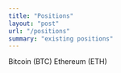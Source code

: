 ```yaml
---
title: "Positions"
layout: "post"
url: "/positions"
summary: "existing positions"
---
```


Bitcoin (BTC)
Ethereum (ETH)
